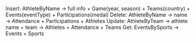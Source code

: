 Insert: AthleteByName -> full info + Game(year, season) + Teams(country) + Events(eventType) + Participations(medal)
Delete: AthleteByName -> name -> Attendance + Participations + Athletes
Update: AthleteByTeam -> athlete name + team -> Athletes + Attendance + Teams
Get: EventsBySports -> Events + Sports